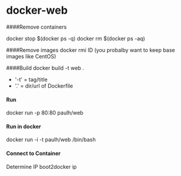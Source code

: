 docker-web
==========

####Remove containers

docker stop $(docker ps -q)
docker rm $(docker ps -aq)

####Remove images
docker rmi ID  (you probalby want to keep base images like CentOS)

####Build
docker build -t web .

- '-t' = tag/title
- '.' = dir/url of Dockerfile

#### Run

docker run -p 80:80 paulh/web

#### Run in docker
docker run -i -t paulh/web /bin/bash

#### Connect to Container
Determine IP
boot2docker ip
